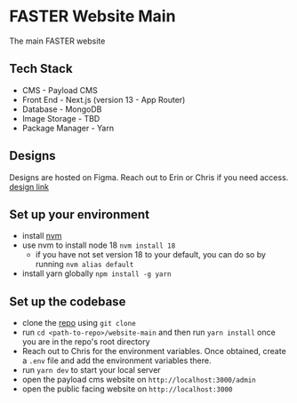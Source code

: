 # FASTER Website Main

The main FASTER website

## Tech Stack

- CMS - Payload CMS
- Front End - Next.js (version 13 - App Router)
- Database - MongoDB
- Image Storage - TBD
- Package Manager - Yarn

## Designs

Designs are hosted on Figma. Reach out to Erin or Chris if you need access. [design link](https://www.figma.com/file/UTKBysR2Deup2ZHS2xFg47/faster-2023-site?type=design&node-id=0-286&mode=design&t=kV9bO4gs7sEgVPrx-4)

## Set up your environment

- install [nvm](https://github.com/nvm-sh/nvm)
- use nvm to install node 18 `nvm install 18`
  - if you have not set version 18 to your default, you can do so by running `nvm alias default`
- install yarn globally `npm install -g yarn`

## Set up the codebase

- clone the [repo](https://github.com/fastersteam/website-main) using `git clone`
- run `cd <path-to-repo>/website-main` and then run `yarn install` once you are in the repo's root directory
- Reach out to Chris for the environment variables. Once obtained, create a `.env` file and add the environment variables there.
- run `yarn dev` to start your local server
- open the payload cms website on `http://localhost:3000/admin`
- open the public facing website on `http://localhost:3000`
